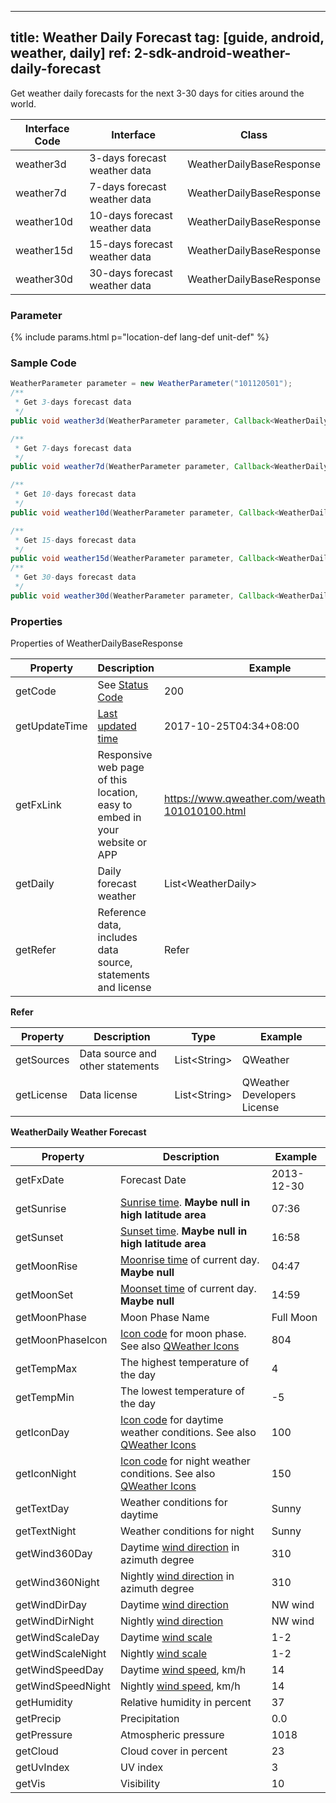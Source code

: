 <!--
 * @Date: 2025-03-06 10:02:06
 * @LastEditors: 韩笑白
 * @LastEditTime: 2025-03-13 14:29:27
 * @FilePath: /dev-site/docs/_en/android-sdk/weather/android-weather-daily-forecast.md
-->
---
title: Weather Daily Forecast
tag: [guide, android, weather, daily]
ref: 2-sdk-android-weather-daily-forecast
---

Get weather daily forecasts for the next 3-30 days for cities around the world.

| Interface Code| Interface  | Class |
| ---------------- | ------------- | ---------------- |
| weather3d| 3-days forecast weather data  | WeatherDailyBaseResponse |
| weather7d| 7-days forecast weather data  | WeatherDailyBaseResponse |
| weather10d| 10-days forecast weather data  | WeatherDailyBaseResponse |
| weather15d| 15-days forecast weather data  | WeatherDailyBaseResponse |
| weather30d| 30-days forecast weather data  | WeatherDailyBaseResponse |

### Parameter

{% include params.html p="location-def lang-def unit-def" %}

### Sample Code

```java
WeatherParameter parameter = new WeatherParameter("101120501");
/**
 * Get 3-days forecast data
 */
public void weather3d(WeatherParameter parameter, Callback<WeatherDailyBaseResponse> callback);

/**
 * Get 7-days forecast data
 */
public void weather7d(WeatherParameter parameter, Callback<WeatherDailyBaseResponse> callback);

/**
 * Get 10-days forecast data
 */
public void weather10d(WeatherParameter parameter, Callback<WeatherDailyBaseResponse> callback);

/**
 * Get 15-days forecast data
 */
public void weather15d(WeatherParameter parameter, Callback<WeatherDailyBaseResponse> callback);
/**
 * Get 30-days forecast data
 */
public void weather30d(WeatherParameter parameter, Callback<WeatherDailyBaseResponse> callback);
```

### Properties

Properties of WeatherDailyBaseResponse

| Property | Description | Example |
| -------- | -------------------------- | --------------------- |
| getCode | See [Status Code](/en/docs/resource/status-code/) | 200 |
| getUpdateTime | [Last updated time](/en/docs/resource/glossary/#update-time) | 2017-10-25T04:34+08:00 |
| getFxLink | Responsive web page of this location, easy to embed in your website or APP | https://www.qweather.com/weather/beijing-101010100.html |
| getDaily | Daily forecast weather | List&lt;WeatherDaily&gt; |
| getRefer | Reference data, includes data source, statements and license | Refer |

**Refer**

| Property | Description | Type | Example |
| -------- | ----------- | ---- | ------- |
| getSources | Data source and other statements | List&lt;String&gt; | QWeather |
| getLicense | Data license |  List&lt;String&gt;  | QWeather Developers License |

**WeatherDaily Weather Forecast**

| Property | Description | Example |
| ----------------- | ------------------- | ---------- |
| getFxDate | Forecast Date | 2013-12-30 |
| getSunrise | [Sunrise time](/en/docs/resource/sun-moon-info/#sunrise-and-sunset). **Maybe null in high latitude area** | 07:36 |
| getSunset | [Sunset time](/en/docs/resource/sun-moon-info/#sunrise-and-sunset). **Maybe null in high latitude area** | 16:58 |
| getMoonRise | [Moonrise time](/en/docs/resource/sun-moon-info/#moonrise-and-moonset) of current day. **Maybe null** | 04:47 |
| getMoonSet | [Moonset time](/en/docs/resource/sun-moon-info/#moonrise-and-moonset) of current day. **Maybe null** | 14:59 |
| getMoonPhase | Moon Phase Name | Full Moon |
| getMoonPhaseIcon      | [Icon code](/en/docs/resource/icons/) for moon phase. See also [QWeather Icons](https://icons.qweather.com/en/)  | 804    |
| getTempMax | The highest temperature of the day | 4 |
| getTempMin | The lowest temperature of the day | -5 |
| getIconDay | [Icon code](/en/docs/resource/icons/) for daytime weather conditions. See also [QWeather Icons](https://icons.qweather.com/en/)| 100 |
| getIconNight | [Icon code](/en/docs/resource/icons/) for night weather conditions. See also [QWeather Icons](https://icons.qweather.com/en/) | 150 |
| getTextDay | Weather conditions for daytime | Sunny |
| getTextNight | Weather conditions for night | Sunny |
| getWind360Day | Daytime [wind direction](/en/docs/resource/wind-info/#wind-direction) in azimuth degree | 310 |
| getWind360Night | Nightly [wind direction](/en/docs/resource/wind-info/#wind-direction) in azimuth degree | 310 |
| getWindDirDay | Daytime [wind direction](/en/docs/resource/wind-info/#wind-direction) | NW wind |
| getWindDirNight | Nightly [wind direction](/en/docs/resource/wind-info/#wind-direction) | NW wind |
| getWindScaleDay | Daytime [wind scale](/en/docs/resource/wind-info/#wind-scale) | 1-2 |
| getWindScaleNight | Nightly [wind scale](/en/docs/resource/wind-info/#wind-scale) | 1-2 |
| getWindSpeedDay | Daytime [wind speed](/en/docs/resource/wind-info/#wind-speed), km/h | 14 |
| getWindSpeedNight | Nightly [wind speed](/en/docs/resource/wind-info/#wind-speed), km/h | 14 |
| getHumidity | Relative humidity in percent | 37 |
| getPrecip | Precipitation | 0.0 |
| getPressure | Atmospheric pressure | 1018 |
| getCloud | Cloud cover in percent | 23 |
| getUvIndex | UV index | 3 |
| getVis | Visibility | 10 |
